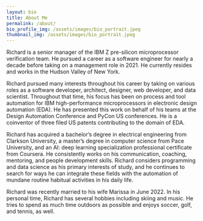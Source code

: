 ```yaml
---
layout: bio
title: About Me
permalink: /about/
bio_profile_img: /assets/images/bio_portrait.jpeg
thumbnail_img: /assets/images/bio_portrait.jpeg
---
```


Richard is a senior manager of the IBM Z pre-silicon microprocessor verification team. He pursued a career as a software engineer for nearly a decade before taking on a management role in 2021. He currently resides and works in the Hudson Valley of New York.

Richard pursued many interests throughout his career by taking on various roles as a software developer, architect, designer, web developer, and data scientist. Throughout that time, his focus has been on process and tool automation for IBM high-performance microprocessors in electronic design automation (EDA). He has presented this work on behalf of his teams at the Design Automation Conference and PyCon US conferences. He is a coinventor of three filed US patents contributing to the domain of EDA.

Richard has acquired a bachelor’s degree in electrical engineering from Clarkson University, a master’s degree in computer science from Pace University, and an AI: deep learning specialization professional certificate from Coursera. He consistently works on his communication, coaching, mentoring, and people development skills. Richard considers programming and data science as his primary interests of study, and he continues to search for ways he can integrate these fields with the automation of mundane routine habitual activities in his daily life.

Richard was recently married to his wife Marissa in June 2022. In his personal time, Richard has several hobbies including skiing and music. He tries to spend as much time outdoors as possible and enjoys soccer, golf, and tennis, as well.
